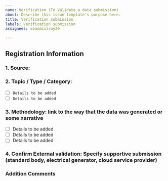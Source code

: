 ```yaml
---
name: Verification (To Validate a data submission)
about: Describe this issue template's purpose here.
title: Verification submission
labels: Verification submission
assignees: seanmcilroy29

---
```


## Registration Information ##
### 1. Source: ###

### 2. Topic / Type / Category: ###
  - [ ] ```Details to be added``` 
  - [ ] ```Details to be added```
  
### 3. Methodology: link to the way that the data was generated or some narrative ###
  - [ ] Details to be added
  - [ ] Details to be added
  - [ ] Details to be added
  
### 4. Confirm External validation: Specify supportive submission (standard body, electrical generator, cloud service provider) ###


 ### Addition Comments ###
